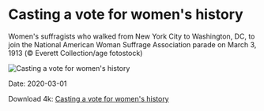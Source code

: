 # Casting a vote for women's history

Women's suffragists who walked from New York City to Washington, DC, to join the National American Woman Suffrage Association parade on March 3, 1913 (© Everett Collection/age fotostock)

![Casting a vote for women's history](https://bing.com/th?id=OHR.HikersVoters_EN-US2077085885_UHD.jpg&rf=LaDigue_UHD.jpg&pid=hp&w=1024&h=576)

Date: 2020-03-01

Download 4k: [Casting a vote for women's history](https://bing.com/th?id=OHR.HikersVoters_EN-US2077085885_UHD.jpg&rf=LaDigue_UHD.jpg&pid=hp&w=3840&h=2160)


